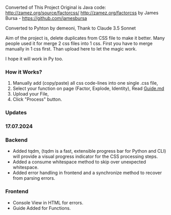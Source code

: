 Converted of This Project
Original is Java code:
http://zamez.org/source/factorcss/
http://zamez.org/factorcss
by James Bursa - https://github.com/jamesbursa

Converted to Pyhton by demeoni,
Thank to Claude 3.5 Sonnet

Aim of the project is, delete duplicates from CSS file to make it better. Many people used it for merge 2 css files into 1 css. First you have to merge manually in 1 css first. Than upload here to let the magic work.

I hope it will work in Py too.

### How it Works?
1. Manually add (copy/paste) all css code-lines into one single .css file,
2. Select your function on page (Factor, Explode, Identity), Read [Guide.md](./static/guide.md)
3. Upload your File,
4. Click "Process" button.


### Updates
### 17.07.2024

### Backend
* Added tqdm, (tqdm is a fast, extensible progress bar for Python and CLI) will provide a visual progress indicator for the CSS processing steps.
* Added a consume whitespace method to skip over unexpected whitespace.
* Added error handling in frontend and a synchronize method to recover from parsing errors.

### Frontend
* Console View in HTML for errors.
* Guide Added for Functions.
